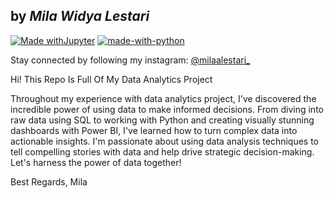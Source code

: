 ## by _Mila Widya Lestari_

[![Made withJupyter](https://img.shields.io/badge/Made%20with-Jupyter-orange?style=for-the-badge&logo=Jupyter)](https://jupyter.org/try)
[![made-with-python](https://img.shields.io/badge/Made%20with-Python-1f425f.svg)](https://www.python.org/)

Stay connected by following my instagram: [@milaalestari_](https://www.instagram.com/milaalestari_/)

Hi! This Repo Is Full Of My Data Analytics Project

Throughout my experience with data analytics project, I've discovered the incredible power of using data to make informed decisions. From diving into raw data using SQL to working with Python and creating visually stunning dashboards with Power BI, I've learned how to turn complex data into actionable insights. I'm passionate about using data analysis techniques to tell compelling stories with data and help drive strategic decision-making. Let's harness the power of data together!

Best Regards, Mila
